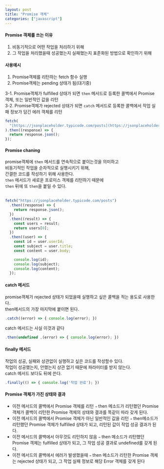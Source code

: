 ```yaml
---
layout: post
title: "Promise 객체"
categories: ["javascript"]
---
```


#### Promise 객체를 쓰는 이유

1. 비동기적으로 어떤 작업을 처리하기 위해
2. 그 작업을 처리했을때 성공했는지 실패했는지 표준화된 방법으로 확인하기 위해

#### 사용예시

1. Promise객체를 리턴하는 fetch 함수 실행
2. Promise객체는 pending 상태가 됨(대기중)

3-1. Promise객체가 fulfilled 상태가 되면 `then` 메서드로 등록한 콜백에서 Promise 객체, 또는 일반적인 값을 리턴  
3-2. Promise객체가 rejected 상태가 되면 `catch` 메서드로 등록한 콜백에서 작업 실패 정보가 담긴 에러 객체를 리턴

```jsx
fetch(
  "[https://jsonplaceholder.typicode.com/posts](https://jsonplaceholder.typicode.com/posts)"
).then((response) => {
  return response.json();
});
```

#### Promise chaning

promise객체에 `then` 메서드를 연속적으로 붙이는것을 의미하고  
비동기적인 작업을 순차적으로 실행시키기 위해,  
간결한 코드를 작성하기 위해 사용한다.  
`then` 메서드가 새로운 프로미스 객체를 리턴하기 때문에  
`then` 뒤에 또 `then`을 붙일 수 있다.
<br><br>

```jsx
fetch("https://jsonplaceholder.typicode.com/posts")
  .then((response) => {
    return response.json();
  })
  .then((result) => {
    const users = result;
    return users[0];
  })
  .then((user) => {
    const id = user.userId;
    const subject = user.title;
    const content = user.body;

    console.log(id);
    console.log(subject);
    console.log(content);
  });
```

#### catch 메서드

promise객체가 rejected 상태가 되었을때 실행하고 싶은 콜백을 적는 용도로 사용한다.  
then메서드의 가장 마지막에 붙이면 된다.

```jsx
.catch((error) => { console.log(error); })
```

catch 메서드는 사실 이것과 같다

```jsx
.then(undefined ,(error) => { console.log(error); })
```

#### finally 메서드

작업의 성공, 실패와 상관없이 실행하고 싶은 코드를 작성할수 있다.  
작업이 성공했는지, 안했는지 상관 없기 때문에 파라미터를 받지 않는다.  
catch 메서드 보다도 뒤에 쓴다.

```jsx
.finally(() => { console.log('작업 완료'); })
```

#### Promise 객체가 가진 상태와 결과

- 이전 메서드의 콜백에서 Promise 객체를 리턴 `⇒` then 메소드가 리턴했던 Promise 객체가 콜백이 리턴한 Promise 객체의 상태와 결과를 똑같이 따라 갖게 된다.
- 이전 메서드의 콜백에서 Promise 객체가 아닌 일반적인 값을 리턴 `⇒` then메소드가 리턴했던 Promise 객체가 fulfilled 상태가 되고, 리턴된 값이 작업 성공 결과가 된다.
- 이전 메서드의 콜백에서 아무것도 리턴하지 않음 `⇒` then 메소드가 리턴했던 Promise 객체는 fulfilled 상태가 되고, 그 작업 성공 결과로 undefined를 갖게 된다.
- 이전 메서드의 콜백에서 에러가 발생했을때 `⇒` then 메소드가 리턴한 Promise 객체는 rejected 상태가 되고, 그 작업 실패 정보로 해당 Error 객체를 갖게 된다
